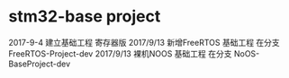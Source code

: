 # stm32-base project
  2017-9-4 建立基础工程   寄存器版 
 2017/9/13 新增FreeRTOS 基础工程   在分支FreeRTOS-Project-dev
 2017/9/13  裸机NOOS 基础工程  在分支 NoOS-BaseProject-dev